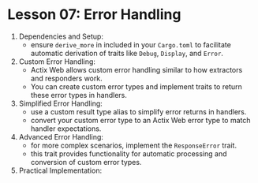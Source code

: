 # Lesson 07: Error Handling

1. Dependencies and Setup:
    - ensure `derive_more` in included in your `Cargo.toml` to facilitate automatic derivation of traits like `Debug`, `Display`, and `Error`.
2. Custom Error Handling:
    - Actix Web allows custom error handling similar to how extractors and responders work.
    - You can create custom error types and implement traits to return these error types in handlers.
3. Simplified Error Handling:
    - use a custom result type alias to simplify error returns in handlers.
    - convert your custom error type to an Actix Web error type to match handler expectations.
4. Advanced Error Handling:
    - for more complex scenarios, implement the `ResponseError` trait.
    - this trait provides functionality for automatic processing and conversion of custom error types.
5. Practical Implementation:
